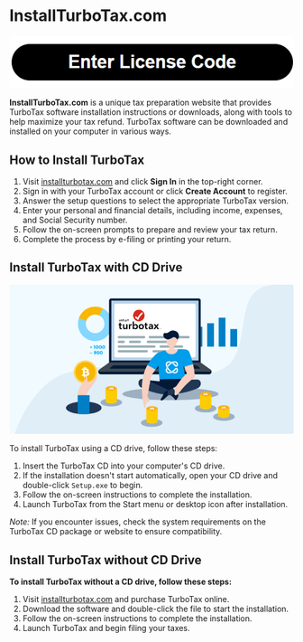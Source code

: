 # InstallTurboTax.com

![Disneyplus.com/begin](Enterlicensecode.png "Disneyplus.com/begin")

**InstallTurboTax.com** is a unique tax preparation website that provides TurboTax software installation instructions or downloads, along with tools to help maximize your tax refund. TurboTax software can be downloaded and installed on your computer in various ways.

## How to Install TurboTax

1. Visit [installturbotax.com](#) and click **Sign In** in the top-right corner.
2. Sign in with your TurboTax account or click **Create Account** to register.
3. Answer the setup questions to select the appropriate TurboTax version.
4. Enter your personal and financial details, including income, expenses, and Social Security number.
5. Follow the on-screen prompts to prepare and review your tax return.
6. Complete the process by e-filing or printing your return.

## Install TurboTax with CD Drive

![Disneyplus.com/begin](Install%20TurboTax%20with%20CD%20Drive.png "Disneyplus.com/begin")

To install TurboTax using a CD drive, follow these steps:

1. Insert the TurboTax CD into your computer's CD drive.
2. If the installation doesn't start automatically, open your CD drive and double-click `Setup.exe` to begin.
3. Follow the on-screen instructions to complete the installation.
4. Launch TurboTax from the Start menu or desktop icon after installation.

*Note:* If you encounter issues, check the system requirements on the TurboTax CD package or website to ensure compatibility.

## Install TurboTax without CD Drive

**To install TurboTax without a CD drive, follow these steps:**

1. Visit [installturbotax.com](#) and purchase TurboTax online.
2. Download the software and double-click the file to start the installation.
3. Follow the on-screen instructions to complete the installation.
4. Launch TurboTax and begin filing your taxes.
